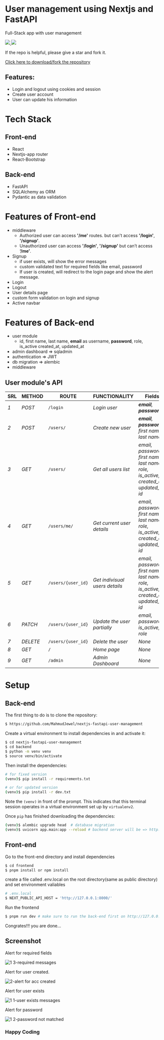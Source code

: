 # User management using Nextjs and FastAPI
Full-Stack app with user management
<p>
    <a href="https://github.com/MahmudJewel/nextjs-fastapi-user-management/fork">
        <img src="https://img.shields.io/github/forks/MahmudJewel/nextjs-fastapi-user-management.svg?style=social&label=Fork" />
    </a>
    <a href="https://github.com/MahmudJewel/nextjs-fastapi-user-management/fork">
        <img src="https://img.shields.io/github/stars/MahmudJewel/nextjs-fastapi-user-management.svg?style=social&label=Stars" />
    </a>
    <!-- <a href="https://github.com/MahmudJewel/nextjs-fastapi-authentication/fork">
        <img src="https://img.shields.io/nuget/dt/Azylee.Core.svg" />
    </a> -->
</p>
<p>
    If the repo is helpful, please give a star and fork it.
</p>
<a href="https://github.com/MahmudJewel/nextjs-fastapi-user-management/fork">
    Click here to download/fork the repository
</a>

## Features:
* Login and logout using cookies and session
* Create user account
* User can update his information

# Tech Stack
## Front-end
* React
* Nextjs-app router
* React-Bootstrap
## Back-end
* FastAPI
* SQLAlchemy as ORM
* Pydantic as data validation

# Features of Front-end
* middleware
    * Authorized user can access **'/me'** routes. but can't access **'/login'**,  **'/signup'**.
    * Unauthorized user can access  **'/login'**, **'/signup'** but can’t access **‘/me’**.
* Signup
    * if user exists, will show the error messages
    * custom validated text for required fields like email, password
    * If user is created, will redirect to the login page and show the alert message.
* Login
* Logout
* User details page
* custom form validation on login and signup
* Active navbar


<!-- =========================================== Back-end ========================== -->

# Features of Back-end
* user module
    - id, first name, last name, **email** as username, **password**, role, is_active created_at, updated_at 
* admin dashboard => sqladmin
* authentication => JWT
* db migration => alembic
* middleware

## User module's API
| SRL | METHOD | ROUTE | FUNCTIONALITY | Fields | 
| ------- | ------- | ----- | ------------- | ------------- |
| *1* | *POST* | ```/login``` | _Login user_| _**email**, **password**_|
| *2* | *POST* | ```/users/``` | _Create new user_|_**email**, **password**, first name, last name_|
| *3* | *GET* | ```/users/``` | _Get all users list_|_email, password, first name, last name, role, is_active, created_at, updated_at, id_|
| *4* | *GET* | ```/users/me/``` | _Get current user details_|_email, password, first name, last name, role, is_active, created_at, updated_at, id_|
| *5* | *GET* | ```/users/{user_id}``` | _Get indivisual users details_|_email, password, first name, last name, role, is_active, created_at, updated_at, id_|
| *6* | *PATCH* | ```/users/{user_id}``` | _Update the user partially_|_email, password, is_active, role_|
| *7* | *DELETE* | ```/users/{user_id}``` | _Delete the user_|_None_|
| *8* | *GET* | ```/``` | _Home page_|_None_|
| *9* | *GET* | ```/admin``` | _Admin Dashboard_|_None_|


# Setup
## Back-end
The first thing to do is to clone the repository:
```sh
$ https://github.com/MahmudJewel/nextjs-fastapi-user-management
```

Create a virtual environment to install dependencies in and activate it:
```sh
$ cd nextjs-fastapi-user-management
$ cd backend
$ python -m venv venv
$ source venv/bin/activate
```
Then install the dependencies:
```sh
# for fixed version
(venv)$ pip install -r requirements.txt

# or for updated version
(venv)$ pip install -r dev.txt
```
Note the `(venv)` in front of the prompt. This indicates that this terminal
session operates in a virtual environment set up by `virtualenv2`.

Once `pip` has finished downloading the dependencies:
```sh
(venv)$ alembic upgrade head  # database migration
(venv)$ uvicorn app.main:app --reload # backend server will be => http://127.0.0.1:8000/
```
## Front-end
Go to the front-end directory and install dependencies
```sh
$ cd frontend
$ pnpm install or npm install
```
create a file called .env.local on the root directory(same as public directory) and set environment valiables
```sh
# .env.local
$ NEXT_PUBLIC_API_HOST = 'http://127.0.0.1:8000/'
```
Run the frontend
```sh
$ pnpm run dev # make sure to run the back-end first on http://127.0.0.1:8000/
```
Congrates!!! you are done...

## Screenshot
<p>
    Alert for required fields
</p>
<!-- <img src="https://github.com/MahmudJewel/nextjs-fastapi-user-management/assets/35461355/e6076053-4c81-4d98-b839-47a6c4b8961b"> -->

![1 3-required messages](https://github.com/MahmudJewel/nextjs-fastapi-user-management/assets/35461355/e6076053-4c81-4d98-b839-47a6c4b8961b)

<p>
    Alert for user created.
</p>

![2-alert for acc created](https://github.com/MahmudJewel/nextjs-fastapi-user-management/assets/35461355/fd8aa98f-bcc5-45b1-b9e3-05be246b2bd5)

<p>
    Alert for user exists
</p>

![1 1-user exists messages](https://github.com/MahmudJewel/nextjs-fastapi-user-management/assets/35461355/956b4618-1a54-47f3-8981-0fc323366c27)

<p>
    Alert for password
</p>

![1 2-password not matched](https://github.com/MahmudJewel/nextjs-fastapi-user-management/assets/35461355/e5cfa540-f850-4846-b186-1d9a8c3ee93f)


### Happy Coding

